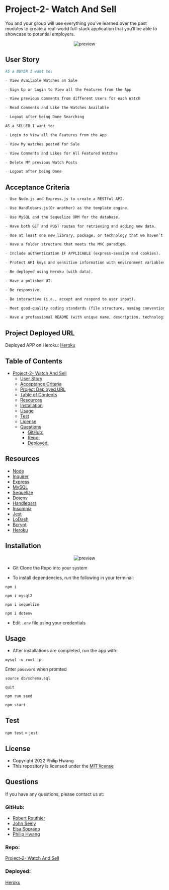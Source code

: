 # Project-2- Watch And Sell

You and your group will use everything you’ve learned over the past modules to create a real-world full-stack application that you’ll be able to showcase to potential employers.

<p align = "center">
<img alt="preview" src="./public/imgs/app.png">
</p>

## User Story

```md
AS a BUYER I want to: 

- View Available Watches on Sale

- Sign Up or Login to View all the Features from the App

- View previous Comments from different Users for each Watch

- Read Comments and Like the Watches Available

- Logout after being Done Searching

AS a SELLER I want to:

- Login to View all the Features from the App

- View My Watches posted for Sale

- View Comments and Likes for All Featured Watches

- Delete MY previous Watch Posts

- Logout after being Done

```

## Acceptance Criteria

```md
- Use Node.js and Express.js to create a RESTful API.

- Use Handlebars.js(Or another) as the template engine.

- Use MySQL and the Sequelize ORM for the database.

- Have both GET and POST routes for retrieving and adding new data.

- Use at least one new library, package, or technology that we haven’t discussed.

- Have a folder structure that meets the MVC paradigm.

- Include authentication IF APPLICABLE (express-session and cookies).

- Protect API keys and sensitive information with environment variables.

- Be deployed using Heroku (with data).

- Have a polished UI.

- Be responsive.

- Be interactive (i.e., accept and respond to user input).

- Meet good-quality coding standards (file structure, naming conventions, follows best practices for class/id naming conventions, indentation, quality comments, etc.).

- Have a professional README (with unique name, description, technologies used, screenshot, and link to deployed application).
```
## Project Deployed URL 

Deployed APP on Heroku: [Heroku](https://watch-sell-app.herokuapp.com)
## Table of Contents

- [Project-2- Watch And Sell](#project-2--watch-and-sell)
  - [User Story](#user-story)
  - [Acceptance Criteria](#acceptance-criteria)
  - [Project Deployed URL](#project-deployed-url)
  - [Table of Contents](#table-of-contents)
  - [Resources](#resources)
  - [Installation](#installation)
  - [Usage](#usage)
  - [Test](#test)
  - [License](#license)
  - [Questions](#questions)
    - [GitHub:](#github)
    - [Repo:](#repo)
    - [Deployed:](#deployed)

## Resources

* [Node](https://nodejs.org/)
* [Inquirer](https://www.npmjs.com/package/inquirer)
* [Express](https://expressjs.com)
* [MySQL](https://www.npmjs.com/package/mysql)
* [Sequelize](https://www.npmjs.com/package/sequelize)
* [Dotenv](https://www.npmjs.com/package/dotenv)
* [Handlebars](https://handlebarsjs.com)
* [Insomnia](https://insomnia.rest)
* [Jest](https://jestjs.io)
* [LoDash](https://lodash.com)
* [Bcrypt](https://www.npmjs.com/package/bcrypt)
* [Heroku](https://devcenter.heroku.com)

## Installation

<p align = "center">
<img alt="preview" src="./imgs/setup.gif">
</p>

* Git Clone the Repo into your system

* To install dependencies, run the following in your terminal:
  
`npm i`

`npm i mysql2`

`npm i sequelize`

`npm i dotenv`

* Edit `.env` file using your credentials
## Usage

* After installations are completed, run the app with: 

`mysql -u root -p`

Enter `password` when promted

`source db/schema.sql`

`quit`

`npm run seed`
  
`npm start`

## Test

`npm test` = ```jest```
## License

* Copyright 2022 Philip Hwang
* This repository is licensed under the [MIT license](./LICENSE)

## Questions

If you have any questions, please contact us at: 
### GitHub: 

* [Robert Routhier](https://github.com/robertrouthier)
* [John Seely](https://github.com/jokase97)
* [Elsa Soprano](https://github.com/elsasuprano)
* [Philip Hwang](https://github.com/phwang93)
### Repo: 

[Project-2- Watch And Sell](https://github.com/phwang93/Project-2-Watch-and-Sell)

### Deployed:

[Heroku](https://watch-sell-app.herokuapp.com)
